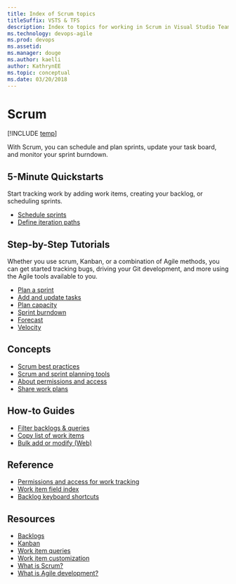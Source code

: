 ```yaml
---
title: Index of Scrum topics
titleSuffix: VSTS & TFS 
description: Index to topics for working in Scrum in Visual Studio Team Services & Team Foundation Server 
ms.technology: devops-agile
ms.prod: devops
ms.assetid:  
ms.manager: douge
ms.author: kaelliauthor: KathrynEE
ms.topic: conceptual
ms.date: 03/20/2018
---
```


# Scrum

[!INCLUDE [temp](../_shared/version-vsts-tfs-all-versions.md)]

With Scrum, you can schedule and plan sprints, update your task board, and monitor your sprint burndown. 

## 5-Minute Quickstarts  

Start tracking work by adding work items, creating your backlog, or scheduling sprints.  
  
- [Schedule sprints](define-sprints.md)
- [Define iteration paths](../customize/set-iteration-paths-sprints.md?toc=/vsts/work/scrum/toc.json&bc=/vsts/work/scrum/breadcrumb/toc.json)    

## Step-by-Step Tutorials

Whether you use scrum, Kanban, or a combination of Agile methods, you can get started tracking bugs, driving your Git development, and more using the Agile tools available to you. 

- [Plan a sprint](sprint-planning.md)  
- [Add and update tasks](task-board.md)  
- [Plan capacity](../scale/capacity-planning.md?toc=/vsts/work/scrum/toc.json&bc=/vsts/work/scrum/breadcrumb/toc.json)  
- [Sprint burndown](sprint-burndown.md)  
- [Forecast](forecast.md) 
- [Velocity](../../report/dashboards/team-velocity.md?toc=/vsts/work/scrum/toc.json&bc=/vsts/work/scrum/breadcrumb/toc.json) 
 

## Concepts          
- [Scrum best practices](best-practices-scrum.md) 
- [Scrum and sprint planning tools](scrum-sprint-planning-tools.md)      
- [About permissions and access](../../security/permissions-access-work-tracking.md?toc=/vsts/work/scrum/toc.json&bc=/vsts/work/scrum/breadcrumb/toc.json)
- [Share work plans](../track/share-plans.md?toc=/vsts/work/scrum/toc.json&bc=/vsts/work/scrum/breadcrumb/toc.json) 


## How-to Guides

* [Filter backlogs & queries](../backlogs/filter-backlogs.md?toc=/vsts/work/scrum/toc.json&bc=/vsts/work/scrum/breadcrumb/toc.json)
* [Copy list of work items](../backlogs/copy-list.md?toc=/vsts/work/scrum/toc.json&bc=/vsts/work/scrum/breadcrumb/toc.json)  
* [Bulk add or modify (Web)](../backlogs/bulk-modify-work-items.md?toc=/vsts/work/scrum/toc.json&bc=/vsts/work/scrum/breadcrumb/toc.json)   


## Reference   
- [Permissions and access for work tracking](../../security/permissions-access-work-tracking.md?toc=/vsts/work/scrum/toc.json&bc=/vsts/work/scrum/breadcrumb/toc.json)
- [Work item field index](../work-items/guidance/work-item-field.md?toc=/vsts/work/scrum/toc.json&bc=/vsts/work/scrum/breadcrumb/toc.json)
- [Backlog keyboard shortcuts](../backlogs/backlogs-keyboard-shortcuts.md)


## Resources 
- [Backlogs](../backlogs/index.md)
- [Kanban](../kanban/index.md)
- [Work item queries](../track/index.md)
- [Work item customization](../customize/index.md)
- [What is Scrum?](https://www.visualstudio.com/learn/what-is-scrum/)  
- [What is Agile development?](https://www.visualstudio.com/learn/what-is-agile-development/)  

